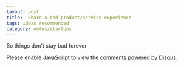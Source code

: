 ```yaml
---
layout: post
title:  Share a bad product/service experience 
tags: ideas recommended
category: notes/startups
---
```


So things don't stay bad forever

   <div id="disqus_thread"></div>

   <script>
    (function() { 
    var d = document, s = d.createElement('script');
    s.src = 'https://whatsannoying.disqus.com/embed.js';
    s.setAttribute('data-timestamp', +new Date());
    (d.head || d.body).appendChild(s);
    })();
   </script>
   <noscript>Please enable JavaScript to view the <a href="https://disqus.com/?ref_noscript">comments powered by Disqus.</a></noscript>
   <script id="dsq-count-scr" src="//whatsannoying.disqus.com/count.js" async></script>          

